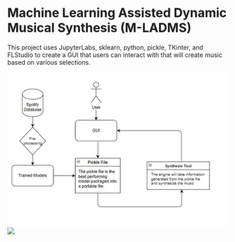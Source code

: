 # Machine Learning Assisted Dynamic Musical Synthesis (M-LADMS)  
  
  This project uses JupyterLabs, sklearn, python, pickle, TKinter, and FLStudio to create a GUI that users can interact with that will create music based on various selections.

![](https://github.com/AaronHertner/m-ladms_honours/blob/main/MLADMS.png)
<img src="https://github.com/AaronHertner/m-ladms_honours/blob/main/proposal.drawio.html"
     style="float: left; margin-right: 10px;" />
